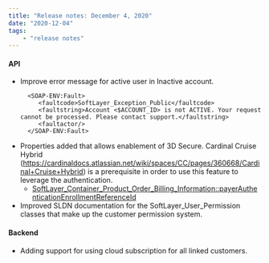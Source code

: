 ```yaml
---
title: "Release notes: December 4, 2020"
date: "2020-12-04"
tags:
    - "release notes"
---
```


####  API
- Improve error message for active user in Inactive account.
    ```
      <SOAP-ENV:Fault>
         <faultcode>SoftLayer_Exception_Public</faultcode>
         <faultstring>Account <$ACCOUNT_ID> is not ACTIVE. Your request cannot be processed. Please contact support.</faultstring>
         <faultactor/>
      </SOAP-ENV:Fault>
    ```
- Properties added that allows enablement of 3D Secure. Cardinal Cruise Hybrid (https://cardinaldocs.atlassian.net/wiki/spaces/CC/pages/360668/Cardinal+Cruise+Hybrid) is a prerequisite in order to use this feature to leverage the authentication.
    + [SoftLayer_Container_Product_Order_Billing_Information::payerAuthenticationEnrollmentReferenceId](/reference/datatypes/SoftLayer_Container_Product_Order_Billing_Information/#payerAuthenticationEnrollmentReferenceId)
- Improved SLDN documentation for the SoftLayer_User_Permission classes that make up the customer permission system.

#### Backend 
- Adding support for using cloud subscription for all linked customers.
